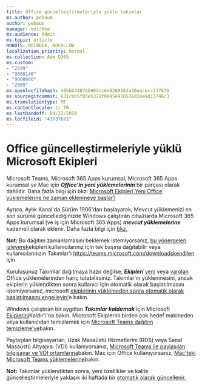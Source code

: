```yaml
---
title: Office güncelleştirmeleriyle yüklü takımlar
ms.author: pebaum
author: pebaum
manager: mnirkhe
ms.audience: Admin
ms.topic: article
ROBOTS: NOINDEX, NOFOLLOW
localization_priority: Normal
ms.collection: Adm_O365
ms.custom:
- "2599"
- "9000140"
- "9000660"
- "2509"
ms.openlocfilehash: 40bbb44876600dcc6d0269363a36eacecc337870
ms.sourcegitcommit: 631cbb5f03e5371f0995e976536d24e9d13746c3
ms.translationtype: MT
ms.contentlocale: tr-TR
ms.lasthandoff: 04/22/2020
ms.locfileid: "43737672"
---
```

# <a name="microsoft-teams-installed-with-office-updates"></a>Office güncelleştirmeleriyle yüklü Microsoft Ekipleri

Microsoft Teams, Microsoft 365 Apps kurumsal, Microsoft 365 Apps kurumsal ve Mac için ***Office'in yeni yüklemelerinin*** bir parçası olarak dahildir. Daha fazla bilgi için bkz: [Microsoft Ekipleri Yeni Office yüklemelerine ne zaman eklenmeye başlar?](https://docs.microsoft.com/deployoffice/teams-install#when-will-microsoft-teams-start-being-included-with-new-installations-of-office-365-proplus)

Ayrıca, Aylık Kanal'da Sürüm 1906'dan başlayarak, Mevcut yüklemenizi en son sürüme güncellediğinizde Windows çalıştıran cihazlarda Microsoft 365 Apps kurumsal (ve iş için Microsoft 365 Apps) ***mevcut yüklemelerine*** kademeli olarak eklenir. Daha fazla bilgi için [bkz.](https://docs.microsoft.com/deployoffice/teams-install#what-about-existing-installations-of-office-365-proplus)

**Not:** Bu dağıtım zamanlamasını beklemek istemiyorsanız, [bu yönergeleri izleyerek](https://docs.microsoft.com/MicrosoftTeams/msi-deployment)ekipleri kullanıcılarınız için tek başına dağıtabilir veya kullanıcılarınızın Takımlar'ı https://teams.microsoft.com/downloadskendileri için

Kuruluşunuz Takımlar dağıtmaya hazır değilse, ***Ekipleri*** [yeni](https://docs.microsoft.com/deployoffice/teams-install#how-to-exclude-microsoft-teams-from-new-installations-of-office-365-proplus) veya [varolan](https://docs.microsoft.com/deployoffice/teams-install#use-group-policy-to-control-the-installation-of-microsoft-teams) Office yüklemelerinden hariç tutabilirsiniz. Takımlar'ın yüklenmesini, ancak ekiplerin yüklendikten sonra kullanıcı için otomatik olarak başlatılmasını istemiyorsanız, microsoft [ekiplerinin yüklemeden sonra otomatik olarak başlatılmasını engelleyin'](https://docs.microsoft.com/deployoffice/teams-install#use-group-policy-to-prevent-microsoft-teams-from-starting-automatically-after-installation)e bakın.

Windows çalıştıran bir aygıttan ***Takımlar kaldırmak*** için Microsoft [Ekiplerini](https://support.office.com/article/uninstall-microsoft-teams-3b159754-3c26-4952-abe7-57d27f5f4c81)Kaldır'ı'na bakın. Microsoft Ekiplerini birden çok hedef makineden veya kullanıcıdan temizlemek için [Microsoft Teams dağıtım temizleme'ye](https://docs.microsoft.com/microsoftteams/scripts/powershell-script-teams-deployment-clean-up)bakın.

Paylaşılan bilgisayarları, Uzak Masaüstü Hizmetlerini (RDS) veya Sanal Masaüstü Altyapısı (VDI) kullanıyorsanız, [Microsoft Teams ile paylaşılan bilgisayar ve VDI ortamlarına](https://docs.microsoft.com/deployoffice/teams-install#shared-computer-and-vdi-environments-with-microsoft-teams)bakın. Mac için Office kullanıyorsanız, [Mac'teki Microsoft Teams yüklemelerine](https://docs.microsoft.com/deployoffice/teams-install#microsoft-teams-installations-on-a-mac)bakın.

**Not:** Takımlar yüklendikten sonra, yeni özellikler ve kalite güncelleştirmeleriyle yaklaşık iki haftada bir [otomatik olarak güncellenir.](https://docs.microsoft.com/deployoffice/teams-install#feature-and-quality-updates-for-microsoft-teams) 